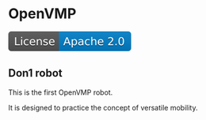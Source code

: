 # OpenVMP

[![License](./license.svg)](./LICENSE.txt)

## Don1 robot

This is the first OpenVMP robot.

It is designed to practice the concept of versatile mobility.

